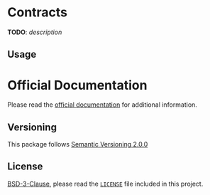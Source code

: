 # Contracts

**TODO**: _description_

## Usage

# Official Documentation

Please read the [official documentation](https://aedart.github.io/athena/) for additional information.

## Versioning

This package follows [Semantic Versioning 2.0.0](http://semver.org/)

## License

[BSD-3-Clause](http://spdx.org/licenses/BSD-3-Clause), please read the [`LICENSE`](./LICENSE) file included in this project.
